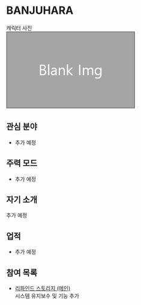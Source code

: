 # BANJUHARA

캐릭터 사진  
![캐릭터](../../asset/blank_img.jpg)

## 관심 분야

- 추가 예정

## 주력 모드

- 추가 예정

## 자기 소개

추가 예정

## 업적

- 추가 예정

## 참여 목록

<!-- player_desc_dest_open -->
- [리파인드 스토리지 (메인)](../systems/rs_main.md)  
시스템 유지보수 및 기능 추가
<!-- player_desc_dest_close -->